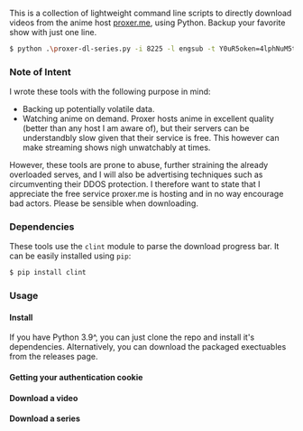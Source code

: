 This is a collection of lightweight command line scripts to directly download videos from the anime host [proxer.me](https://proxer.me/), using Python. Backup your favorite show with just one line.
```bash
$ python .\proxer-dl-series.py -i 8225 -l engsub -t Y0uR5oken=4lphNuM5tr -o H:\anime\Ping_Pong\ -e 1-11
```

### Note of Intent

I wrote these tools with the following purpose in mind:
+ Backing up potentially volatile data.
+ Watching anime on demand. Proxer hosts anime in excellent quality (better than any host I am aware of), but their servers can be understandbly slow given that their service is free. This however can make streaming shows nigh unwatchably at times.

However, these tools are prone to abuse, further straining the already overloaded serves, and I will also be advertising techniques such as circumventing their DDOS protection. I therefore want to state that I appreciate the free service proxer.me is hosting and in no way encourage bad actors. Please be sensible when downloading.

### Dependencies

These tools use the ``clint`` module to parse the download progress bar. It can be easily installed using ``pip``:

```bash
$ pip install clint
```

### Usage

#### Install

If you have Python 3.9^, you can just clone the repo and install it's dependencies. Alternatively, you can download the packaged exectuables from the releases page.

#### Getting your authentication cookie

#### Download a video

#### Download a series
